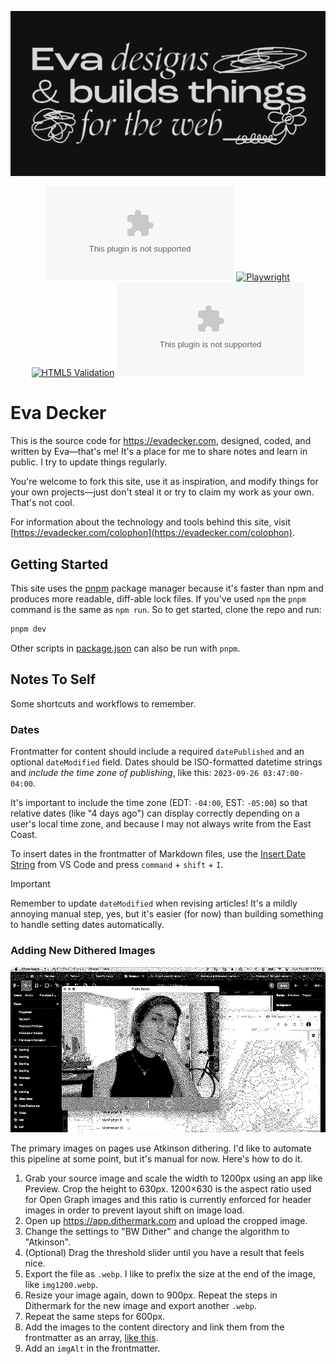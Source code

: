 ![Eva designs and builds things for the web.](/public/og/default.png)

<div align="center">

![Vercel](https://vercelbadge.vercel.app/api/evadecker/evadecker.com) [![Playwright](https://github.com/evadecker/evadecker.com/actions/workflows/playwright.yml/badge.svg)](https://github.com/evadecker/evadecker.com/actions/workflows/playwright.yml) [![HTML5 Validation](https://github.com/evadecker/evadecker.com/actions/workflows/w3c.yml/badge.svg)](https://github.com/evadecker/evadecker.com/actions/workflows/w3c.yml) ![GitHub](https://img.shields.io/github/license/evadecker/evadecker.com)

</div>

# Eva Decker

This is the source code for https://evadecker.com, designed, coded, and written by Eva—that's me! It's a place for me to share notes and learn in public. I try to update things regularly.

You're welcome to fork this site, use it as inspiration, and modify things for your own projects—just don't steal it or try to claim my work as your own. That's not cool.

For information about the technology and tools behind this site, visit [https://evadecker.com/colophon](https://evadecker.com/colophon).

## Getting Started

This site uses the [pnpm](https://pnpm.io) package manager because it's faster than npm and produces more readable, diff-able lock files. If you've used `npm` the `pnpm` command is the same as `npm run`. So to get started, clone the repo and run:

```bash
pnpm dev
```

Other scripts in [package.json](/package.json) can also be run with `pnpm`.

## Notes To Self

Some shortcuts and workflows to remember.

### Dates

Frontmatter for content should include a required `datePublished` and an optional `dateModified` field. Dates should be ISO-formatted datetime strings and *include the time zone of publishing*, like this: `2023-09-26 03:47:00-04:00`.

It's important to include the time zone (EDT: `-04:00`, EST: `-05:00`) so that relative dates (like "4 days ago") can display correctly depending on a user's local time zone, and because I may not always write from the East Coast.

To insert dates in the frontmatter of Markdown files, use the [Insert Date String](https://marketplace.visualstudio.com/items?itemName=jsynowiec.vscode-insertdatestring) from VS Code and press `command` + `shift` + `I`.

> [!IMPORTANT]  
> Remember to update `dateModified` when revising articles! It's a mildly annoying manual step, yes, but it's easier (for now) than building something to handle setting dates automatically.

### Adding New Dithered Images

![Dithering!](src/content/pages/about/img900.webp)

The primary images on pages use Atkinson dithering. I'd like to automate this pipeline at some point, but it's manual for now. Here's how to do it.

1. Grab your source image and scale the width to 1200px using an app like Preview. Crop the height to 630px. 1200&times;630 is the aspect ratio used for Open Graph images and this ratio is currently enforced for header images in order to prevent layout shift on image load.
2. Open up https://app.dithermark.com and upload the cropped image.
3. Change the settings to "BW Dither" and change the algorithm to "Atkinson".
4. (Optional) Drag the threshold slider until you have a result that feels nice.
5. Export the file as `.webp`. I like to prefix the size at the end of the image, like `img1200.webp`.
6. Resize your image again, down to 900px. Repeat the steps in Dithermark for the new image and export another `.webp`.
7. Repeat the same steps for 600px.
8. Add the images to the content directory and link them from the frontmatter as an array, [like this](https://github.com/evadecker/evadecker.com/blob/9257f833528852114ffa88cb4907113697072b43/src/content/pages/about/index.md?plain=1#L6).
9. Add an `imgAlt` in the frontmatter.

